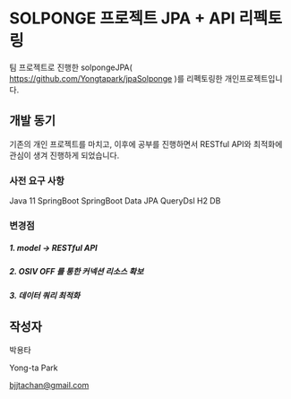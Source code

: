 # SOLPONGE 프로젝트 JPA + API 리펙토링
팀 프로젝트로 진행한 solpongeJPA( https://github.com/Yongtapark/jpaSolponge )를 리펙토링한 개인프로젝트입니다.
## 개발 동기
기존의 개인 프로젝트를 마치고, 이후에 공부를 진행하면서 RESTful API와 최적화에 관심이 생겨 진행하게 되었습니다.

### 사전 요구 사항
Java 11
SpringBoot
SpringBoot Data JPA
QueryDsl
H2 DB
### 변경점
##### 1. model -> RESTful API 

##### 2. OSIV OFF 를 통한 커넥션 리소스 확보

##### 3. 데이터 쿼리 최적화

## 작성자
박용타

Yong-ta Park

bjjtachan@gmail.com
